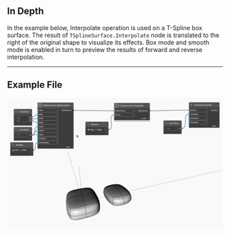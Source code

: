 ## In Depth
In the example below, Interpolate operation is used on a T-Spline box surface. The result of `TSplineSurface.Interpolate` node is translated to the right of the original shape to visualize its effects. Box mode and smooth mode is enabled in turn to preview the results of forward and reverse interpolation. 
___
## Example File

![TSplineSurface.Interpolate](./Autodesk.DesignScript.Geometry.TSpline.TSplineSurface.Interpolate_img.gif)